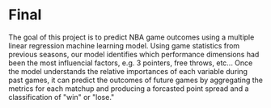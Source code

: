 # Final

The goal of this project is to predict NBA game outcomes using a multiple linear regression machine learning model. Using game statistics from previous seasons, our model identifies which performance dimensions had been the most influencial factors, e.g. 3 pointers, free throws, etc... Once the model understands the relative importances of each variable during past games, it can predict the outcomes of future games by aggregating the metrics for each matchup and producing a forcasted point spread and a classification of "win" or "lose." 

